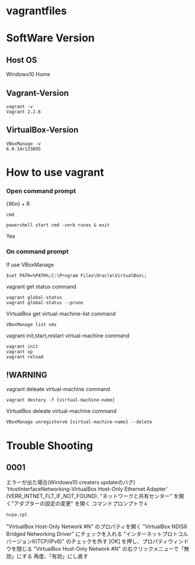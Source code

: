 # vagrantfiles

# SoftWare Version
## Host OS
Windows10 Home

## Vagrant-Version
```
vagrant -v
Vagrant 2.2.6
```

## VirtualBox-Version
```
VBoxManage -v
6.0.14r133895
```

# How to use vagrant
### Open command prompt
{Win} + R
```
cmd
```
```
powershell start cmd -verb runas & exit
```
Yes

### On command prompt
If use VBoxManage
```
$set PATH=%PATH%;C:\Program Files\Oracle\VirtualBox\;
```

vagrant get status command
```
vagrant global-status
vagrant global-status --prune
```

VirtualBox get virtual-machine-list command
```
VBoxManage list vms
```

vagrant init,start,restart virtual-machine command
```
vagrant init
vagrant up
vagrant reload
```

## !WARNING
vagrant deleate virtual-machine command
```
vagrant destory -f {virtual-machine-name}
```

VirtualBox deleate virtual-machine command
```
VBoxManage unregistervm {virtual-machine-name} --delete
```

# Trouble Shooting
## 0001
エラーが出た場合(Windows10 creaters updateのバグ)
'HostInterfaceNetworking-VirtualBox Host-Only Ethernet Adapter' (VERR_INTNET_FLT_IF_NOT_FOUND).
"ネットワークと共有センター" を開く"アダプターの設定の変更" を開く
コマンドプロンプトで↓
```
ncpa.cpl
```
"VirtualBox Host-Only Network #N" のプロパティを開く
"VirtualBox NDIS6 Bridged Networking Driver" にチェックを入れる
"インターネットプロトコル バージョン6(TCP/IPv6)" のチェックを外す
[OK] を押し、プロパティウィンドウを閉じる
"VirtualBox Host-Only Network #N" の右クリックメニューで「無効」にする
再度、「有効」にし直す


